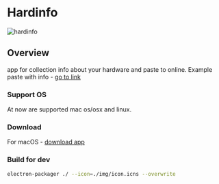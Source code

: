 # Hardinfo

![hardinfo](http://i.imgur.com/XkbgOeT.png)

## Overview

app for collection info about your hardware and paste to online. Example paste with info - [go to link](https://paste.teknik.io/JDUPy)

### Support OS
At now are supported mac os/osx and linux. 

### Download
For macOS - [download app](https://github.com/foozzi/Hardinfo/releases/download/0.0.1/Hardinfo.app.zip)

### Build for dev
```sh
electron-packager ./ --icon=./img/icon.icns --overwrite
```
